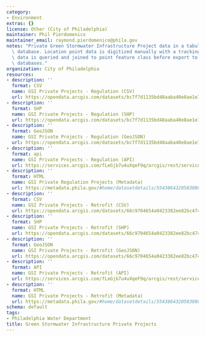 ```yaml
---
category:
- Environment
extras: {}
license: Other (City of Philadelphia)
maintainer: Phil Pierdomenico
maintainer_email: raymond.pierdomenico@phila.gov
notes: "Private Green Stormwater Infrastructure Project data in a tabular relational\
  \ database. Location point data is digitized manually with a tracking number. Tabular\
  \ data is queried and joined to point feature class before export to GEODB2 SDE\
  \ databases."
organization: City of Philadelphia
resources:
- description: ''
  format: CSV
  name: GSI Private Projects - Regulation (CSV)
  url: https://opendata.arcgis.com/datasets/bc7f7d1135bd48aaba40e8ae1e7ae350_0.csv
- description: ''
  format: SHP
  name: GSI Private Projects - Regulation (SHP)
  url: https://opendata.arcgis.com/datasets/bc7f7d1135bd48aaba40e8ae1e7ae350_0.zip
- description: ''
  format: GeoJSON
  name: GSI Private Projects - Regulation (GeoJSON)
  url: https://opendata.arcgis.com/datasets/bc7f7d1135bd48aaba40e8ae1e7ae350_0.geojson
- description: ''
  format: api
  name: GSI Private Projects - Regulation (API)
  url: https://services.arcgis.com/fLeGjb7u4uXqeF9q/arcgis/rest/services/GSI_Private_Projects_Regs/FeatureServer/0/query?outFields=*&where=1%3D1
- description: ''
  format: HTML
  name: GSI Private Regulation Projects (Metadata)
  url: https://metadata.phila.gov/#home/datasetdetails/5543864320583086178c4e6f/representationdetails/56eacd1e6025b39f1faada86/
- description: ''
  format: CSV
  name: GSI Private Projects - Retrofit (CSV)
  url: https://opendata.arcgis.com/datasets/66c9704654a0423382ee82bc4741d3ca_0.csv
- description: ''
  format: SHP
  name: GSI Private Projects - Retrofit (SHP)
  url: https://opendata.arcgis.com/datasets/66c9704654a0423382ee82bc4741d3ca_0.zip
- description: ''
  format: GeoJSON
  name: GSI Private Projects - Retrofit (GeoJSON)
  url: https://opendata.arcgis.com/datasets/66c9704654a0423382ee82bc4741d3ca_0.geojson
- description: ''
  format: API
  name: GSI Private Projects - Retrofit (API)
  url: https://services.arcgis.com/fLeGjb7u4uXqeF9q/arcgis/rest/services/GSI_Private_Projects_Retrofit/FeatureServer/0/query?outFields=*&where=1%3D1
- description: ''
  format: HTML
  name: GSI Private Projects - Retrofit (Metadata)
  url: https://metadata.phila.gov/#home/datasetdetails/5543864320583086178c4e6f/representationdetails/56eac614811ca6960530c8bc/
schema: default
tags:
- Philadelphia Water Department
title: Green Stormwater Infrastructure Private Projects
---
```

